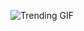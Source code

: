 
<!-- GIF_SECTION -->
![Trending GIF](https://media3.giphy.com/media/v1.Y2lkPThiYjIxNzcycXpnb2JmNTNrcXJseDE0MGYxZG5ta3RvNGxqcHg0Z2c5Z2txbGpmZiZlcD12MV9naWZzX3NlYXJjaCZjdD1n/QswHqxRk7svjq/giphy.gif)
<!-- END_GIF_SECTION -->
